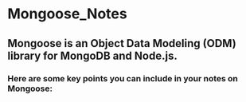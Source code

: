 # Mongoose_Notes
## Mongoose is an Object Data Modeling (ODM) library for MongoDB and Node.js.

### Here are some key points you can include in your notes on Mongoose:
